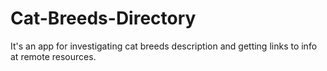 # Cat-Breeds-Directory 
It's an app for investigating cat breeds description and getting links to info at remote resources.
